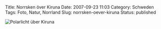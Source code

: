 Title: Norrsken över Kiruna
Date: 2007-09-23 11:03
Category: Schweden
Tags: Foto, Natur, Norrland
Slug: norrsken-oever-kiruna
Status: published

![Polarlicht über
Kiruna](/pic/norrsken1_s.jpg "Polarlicht über Kiruna")

